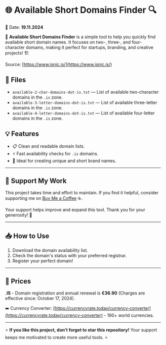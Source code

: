# 🌐 Available Short Domains Finder 🔍

📅 Date: **19.11.2024**

🚀 **Available Short Domains Finder** is a simple tool to help you quickly find available short domain names. It focuses on two-, three-, and four-character domains, making it perfect for startups, branding, and creative projects! 🏗️

Source: [https://www.isnic.is/](https://www.isnic.is/)

## 📂 Files

- `available-2-char-domains-dot-is.txt` — List of available two-character domains in the `.is` zone.  
- `available-3-letter-domains-dot-is.txt` — List of available three-letter domains in the `.is` zone.  
- `available-4-letter-domains-dot-is.txt` — List of available four-letter domains in the `.is` zone.  

## 💡 Features

- 📋 Clean and readable domain lists.  
- ⚡ Fast availability checks for `.is` domains.  
- 🔗 Ideal for creating unique and short brand names.  

---

## 💛 Support My Work

This project takes time and effort to maintain. If you find it helpful, consider supporting me on [Buy Me a Coffee](https://buymeacoffee.com/deyurii) ☕.  

Your support helps improve and expand this tool. Thank you for your generosity! 🙌  

---

## 📥 How to Use

1. Download the domain availability list.  
2. Check the domain's status with your preferred registrar.  
3. Register your perfect domain!  

---

## 💸 Prices
**.IS** - Domain registration and annual renewal is **€36.90** (Charges are effective since: October 17, 2024).

➡️ Currency Converter: [https://currencyrate.today/currency-converter](https://currencyrate.today/currency-converter) - 190+ world currencies.

---

⭐ **If you like this project, don’t forget to star this repository!** Your support keeps me motivated to create more useful tools. ⭐
